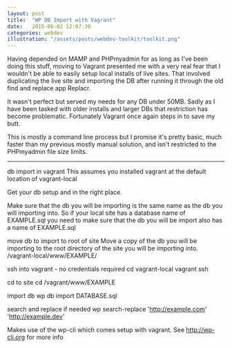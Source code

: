 ```yaml
---
layout: post
title:  "WP DB Import with Vagrant"
date:   2015-06-02 12:07:30
categories: webdev
illustration: "/assets/posts/webdev-toolkit/toolkit.png"
---
```


Having depended on MAMP and PHPmyadmin for as long as I've been doing this stuff, moving to Vagrant presented me with a very real fear that I wouldn't be able to easily setup local installs of live sites. That involved duplicating the live site and importing the DB after running it through the old find and replace app Replacr.

It wasn't perfect but served my needs for any DB under 50MB. Sadly as I have been tasked with older installs and larger DBs that restriction has become problematic. Fortunately Vagrant once again steps in to save my butt.

This is mostly a command line process but I promise it's pretty basic, much faster than my previous mostly manual solution, and isn't restricted to the PHPmyadmin file size limits.

-----

db import in vagrant
This assumes you installed vagrant at the default location of vagrant-local

Get your db setup and in the right place.

Make sure that the db you will be importing is the same name as the db you will importing into. So if your local site has a database name of EXAMPLE.sql you need to make sure that the db you will be import also has a name of EXAMPLE.sql

move db to import to root of site
Move a copy of the db you will be importing to the root directory of the site you will be importing into. /vagrant-local/www/EXAMPLE/

ssh into vagrant - no credentials required
cd vagrant-local
vagrant ssh

cd to site
cd /vagrant/www/EXAMPLE


import db
wp db import DATABASE.sql

search and replace if needed
wp search-replace 'http://example.com' 'http://example.dev'

Makes use of the wp-cli which comes setup with vagrant. See http://wp-cli.org for more info